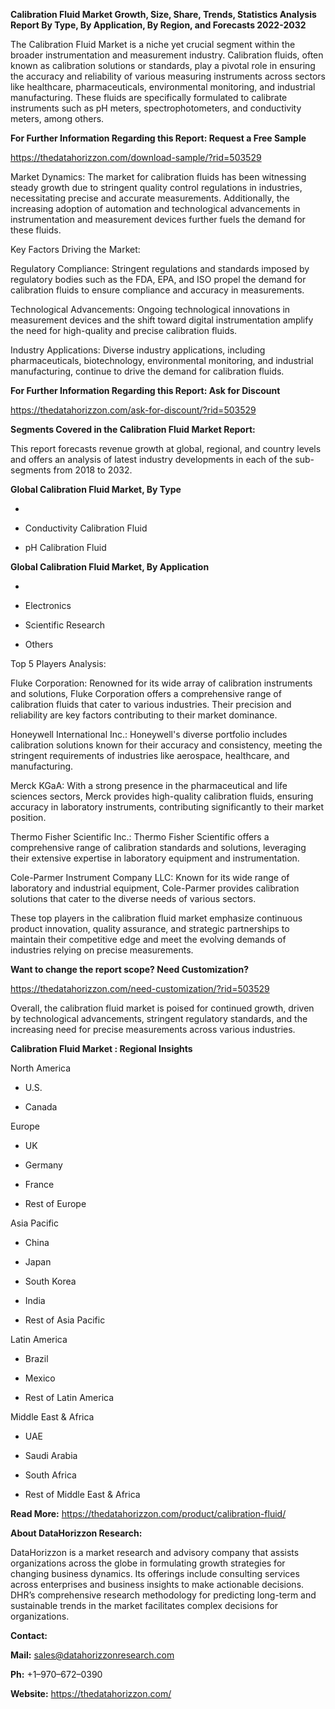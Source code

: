 **Calibration Fluid Market Growth, Size, Share, Trends, Statistics
Analysis Report By Type, By Application, By Region, and Forecasts
2022-2032**

The Calibration Fluid Market is a niche yet crucial segment within the
broader instrumentation and measurement industry. Calibration fluids,
often known as calibration solutions or standards, play a pivotal role
in ensuring the accuracy and reliability of various measuring
instruments across sectors like healthcare, pharmaceuticals,
environmental monitoring, and industrial manufacturing. These fluids are
specifically formulated to calibrate instruments such as pH meters,
spectrophotometers, and conductivity meters, among others.

**For Further Information Regarding this Report: Request a Free Sample**

<https://thedatahorizzon.com/download-sample/?rid=503529>

Market Dynamics: The market for calibration fluids has been witnessing
steady growth due to stringent quality control regulations in
industries, necessitating precise and accurate measurements.
Additionally, the increasing adoption of automation and technological
advancements in instrumentation and measurement devices further fuels
the demand for these fluids.

Key Factors Driving the Market:

Regulatory Compliance: Stringent regulations and standards imposed by
regulatory bodies such as the FDA, EPA, and ISO propel the demand for
calibration fluids to ensure compliance and accuracy in measurements.

Technological Advancements: Ongoing technological innovations in
measurement devices and the shift toward digital instrumentation amplify
the need for high-quality and precise calibration fluids.

Industry Applications: Diverse industry applications, including
pharmaceuticals, biotechnology, environmental monitoring, and industrial
manufacturing, continue to drive the demand for calibration fluids.

**For Further Information Regarding this Report: Ask for Discount**

<https://thedatahorizzon.com/ask-for-discount/?rid=503529>

**Segments Covered in the Calibration Fluid Market Report:**

This report forecasts revenue growth at global, regional, and country
levels and offers an analysis of latest industry developments in each of
the sub-segments from 2018 to 2032.

**Global Calibration Fluid Market, By Type**

-   

-   Conductivity Calibration Fluid

-   pH Calibration Fluid

**Global Calibration Fluid Market, By Application**

-   

-   Electronics

-   Scientific Research

-   Others

Top 5 Players Analysis:

Fluke Corporation: Renowned for its wide array of calibration
instruments and solutions, Fluke Corporation offers a comprehensive
range of calibration fluids that cater to various industries. Their
precision and reliability are key factors contributing to their market
dominance.

Honeywell International Inc.: Honeywell's diverse portfolio includes
calibration solutions known for their accuracy and consistency, meeting
the stringent requirements of industries like aerospace, healthcare, and
manufacturing.

Merck KGaA: With a strong presence in the pharmaceutical and life
sciences sectors, Merck provides high-quality calibration fluids,
ensuring accuracy in laboratory instruments, contributing significantly
to their market position.

Thermo Fisher Scientific Inc.: Thermo Fisher Scientific offers a
comprehensive range of calibration standards and solutions, leveraging
their extensive expertise in laboratory equipment and instrumentation.

Cole-Parmer Instrument Company LLC: Known for its wide range of
laboratory and industrial equipment, Cole-Parmer provides calibration
solutions that cater to the diverse needs of various sectors.

These top players in the calibration fluid market emphasize continuous
product innovation, quality assurance, and strategic partnerships to
maintain their competitive edge and meet the evolving demands of
industries relying on precise measurements.

**Want to change the report scope? Need Customization?**

<https://thedatahorizzon.com/need-customization/?rid=503529>

Overall, the calibration fluid market is poised for continued growth,
driven by technological advancements, stringent regulatory standards,
and the increasing need for precise measurements across various
industries.

**Calibration Fluid Market : Regional Insights**

North America

-   U.S.

-   Canada

Europe

-   UK

-   Germany

-   France

-   Rest of Europe

Asia Pacific

-   China

-   Japan

-   South Korea

-   India

-   Rest of Asia Pacific

Latin America

-   Brazil

-   Mexico

-   Rest of Latin America

Middle East & Africa

-   UAE

-   Saudi Arabia

-   South Africa

-   Rest of Middle East & Africa

**Read More:** <https://thedatahorizzon.com/product/calibration-fluid/>

**About DataHorizzon Research:**

DataHorizzon is a market research and advisory company that assists
organizations across the globe in formulating growth strategies for
changing business dynamics. Its offerings include consulting services
across enterprises and business insights to make actionable decisions.
DHR’s comprehensive research methodology for predicting long-term and
sustainable trends in the market facilitates complex decisions for
organizations.

**Contact:**

**Mail:** <sales@datahorizzonresearch.com>

**Ph:** +1–970–672–0390

**Website:** <https://thedatahorizzon.com/>
